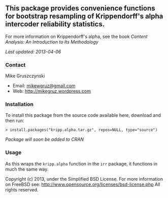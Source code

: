 ## This package provides convenience functions for bootstrap resampling of Krippendorff's alpha intercoder reliability statistics.

For more information on Krippendorff's alpha, see the book *Content Analysis: An Introduction to Its Methodology*

*Last updated: 2013-04-06*

### Contact

Mike Gruszczynski

- Email: mikewgruz@gmail.com
- Web: http://mikegruz.wordpress.com

### Installation

To install this package from the source code available here, download and then run:

`> install.packages("kripp.alpha.tar.gz", repos=NULL, type="source")`

*Package will soon be added to CRAN*

### Usage

As this wraps the `kripp.alpha` function in the `irr` package, it functions in much the same way. 

Copyright (c) 2013, under the Simplified BSD License.
For more information on FreeBSD see: http://www.opensource.org/licenses/bsd-license.php
All rights reserved. 
